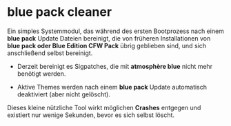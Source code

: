 # blue pack cleaner

Ein simples Systemmodul, das während des ersten Bootprozess nach einem **blue pack** Update Dateien bereinigt, die von früheren Installationen von **blue pack oder Blue Edition CFW Pack** übrig geblieben sind, und sich anschließend selbst bereinigt. 

- Derzeit bereinigt es Sigpatches, die mit **atmosphère blue** nicht mehr benötigt werden.

- Aktive Themes werden nach einem **blue pack** Update automatisch deaktiviert (aber nicht gelöscht).

Dieses kleine nützliche Tool wirkt möglichen **Crashes** entgegen und existiert nur wenige Sekunden, bevor es sich selbst löscht. 
